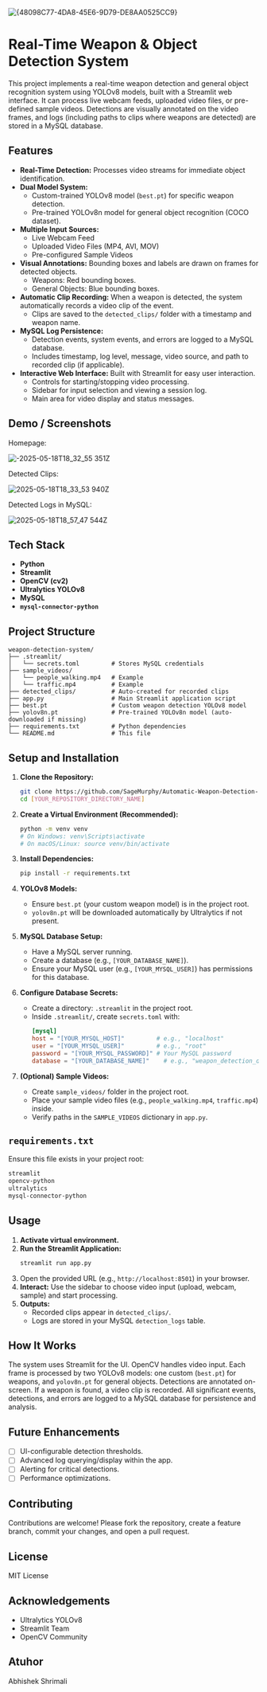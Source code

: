 ![{48098C77-4DA8-45E6-9D79-DE8AA0525CC9}](https://github.com/user-attachments/assets/9bf88c21-866d-448d-a2ce-acea216f66b3)
# Real-Time Weapon & Object Detection System


This project implements a real-time weapon detection and general object recognition system using YOLOv8 models, built with a Streamlit web interface. It can process live webcam feeds, uploaded video files, or pre-defined sample videos. Detections are visually annotated on the video frames, and logs (including paths to clips where weapons are detected) are stored in a MySQL database.

## Features

*   **Real-Time Detection:** Processes video streams for immediate object identification.
*   **Dual Model System:**
    *   Custom-trained YOLOv8 model (`best.pt`) for specific weapon detection.
    *   Pre-trained YOLOv8n model for general object recognition (COCO dataset).
*   **Multiple Input Sources:**
    *   Live Webcam Feed
    *   Uploaded Video Files (MP4, AVI, MOV)
    *   Pre-configured Sample Videos
*   **Visual Annotations:** Bounding boxes and labels are drawn on frames for detected objects.
    *   Weapons: Red bounding boxes.
    *   General Objects: Blue bounding boxes.
*   **Automatic Clip Recording:** When a weapon is detected, the system automatically records a video clip of the event.
    *   Clips are saved to the `detected_clips/` folder with a timestamp and weapon name.
*   **MySQL Log Persistence:**
    *   Detection events, system events, and errors are logged to a MySQL database.
    *   Includes timestamp, log level, message, video source, and path to recorded clip (if applicable).
*   **Interactive Web Interface:** Built with Streamlit for easy user interaction.
    *   Controls for starting/stopping video processing.
    *   Sidebar for input selection and viewing a session log.
    *   Main area for video display and status messages.

## Demo / Screenshots
Homepage: 

![-2025-05-18T18_32_55 351Z](https://github.com/user-attachments/assets/eac6bdc4-ebae-4882-9fe7-6d94efa4cf57)

Detected Clips:

![2025-05-18T18_33_53 940Z](https://github.com/user-attachments/assets/aaf517b2-429c-4358-a665-e2ccfb9d5553)

Detected Logs in MySQL:

![2025-05-18T18_57_47 544Z](https://github.com/user-attachments/assets/e955d395-67ec-4293-9903-7928c6449268)






 
## Tech Stack

*   **Python**
*   **Streamlit**
*   **OpenCV (cv2)**
*   **Ultralytics YOLOv8**
*   **MySQL**
*   **`mysql-connector-python`**

## Project Structure

```
weapon-detection-system/
├── .streamlit/
│   └── secrets.toml         # Stores MySQL credentials
├── sample_videos/
│   └── people_walking.mp4   # Example
│   └── traffic.mp4          # Example
├── detected_clips/          # Auto-created for recorded clips
├── app.py                   # Main Streamlit application script
├── best.pt                  # Custom weapon detection YOLOv8 model
├── yolov8n.pt               # Pre-trained YOLOv8n model (auto-downloaded if missing)
├── requirements.txt         # Python dependencies
└── README.md                # This file
```

## Setup and Installation

1.  **Clone the Repository:**
    ```bash
    git clone https://github.com/SageMurphy/Automatic-Weapon-Detection-System
    cd [YOUR_REPOSITORY_DIRECTORY_NAME]
    ```

2.  **Create a Virtual Environment (Recommended):**
    ```bash
    python -m venv venv
    # On Windows: venv\Scripts\activate
    # On macOS/Linux: source venv/bin/activate
    ```

3.  **Install Dependencies:**
    ```bash
    pip install -r requirements.txt
    ```

4.  **YOLOv8 Models:**
    *   Ensure `best.pt` (your custom weapon model) is in the project root.
    *   `yolov8n.pt` will be downloaded automatically by Ultralytics if not present.

5.  **MySQL Database Setup:**
    *   Have a MySQL server running.
    *   Create a database (e.g., `[YOUR_DATABASE_NAME]`).
    *   Ensure your MySQL user (e.g., `[YOUR_MYSQL_USER]`) has permissions for this database.

6.  **Configure Database Secrets:**
    *   Create a directory: `.streamlit` in the project root.
    *   Inside `.streamlit/`, create `secrets.toml` with:
        ```toml
        [mysql]
        host = "[YOUR_MYSQL_HOST]"         # e.g., "localhost"
        user = "[YOUR_MYSQL_USER]"         # e.g., "root"
        password = "[YOUR_MYSQL_PASSWORD]" # Your MySQL password
        database = "[YOUR_DATABASE_NAME]"    # e.g., "weapon_detection_db"
        ```
   

7.  **(Optional) Sample Videos:**
    *   Create `sample_videos/` folder in the project root.
    *   Place your sample video files (e.g., `people_walking.mp4`, `traffic.mp4`) inside.
    *   Verify paths in the `SAMPLE_VIDEOS` dictionary in `app.py`.

## `requirements.txt`

Ensure this file exists in your project root:
```txt
streamlit
opencv-python
ultralytics
mysql-connector-python

``` 

## Usage

1.  **Activate virtual environment.**
2.  **Run the Streamlit Application:**
    ```bash
    streamlit run app.py
    ```
3.  Open the provided URL (e.g., `http://localhost:8501`) in your browser.
4.  **Interact:** Use the sidebar to choose video input (upload, webcam, sample) and start processing.
5.  **Outputs:**
    *   Recorded clips appear in `detected_clips/`.
    *   Logs are stored in your MySQL `detection_logs` table.

## How It Works

The system uses Streamlit for the UI. OpenCV handles video input. Each frame is processed by two YOLOv8 models: one custom (`best.pt`) for weapons, and `yolov8n.pt` for general objects. Detections are annotated on-screen. If a weapon is found, a video clip is recorded. All significant events, detections, and errors are logged to a MySQL database for persistence and analysis.

## Future Enhancements

*   [ ] UI-configurable detection thresholds.
*   [ ] Advanced log querying/display within the app.
*   [ ] Alerting for critical detections.
*   [ ] Performance optimizations.

## Contributing

Contributions are welcome! Please fork the repository, create a feature branch, commit your changes, and open a pull request.

## License

 MIT License

## Acknowledgements

*   Ultralytics YOLOv8
*   Streamlit Team
*   OpenCV Community

## Atuhor 
Abhishek Shrimali
